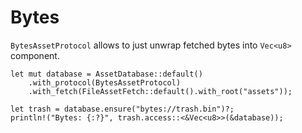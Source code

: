 # Bytes

`BytesAssetProtocol` allows to just unwrap fetched bytes into `Vec<u8>` component.

```rust,ignore
let mut database = AssetDatabase::default()
    .with_protocol(BytesAssetProtocol)
    .with_fetch(FileAssetFetch::default().with_root("assets"));

let trash = database.ensure("bytes://trash.bin")?;
println!("Bytes: {:?}", trash.access::<&Vec<u8>>(&database));
```
